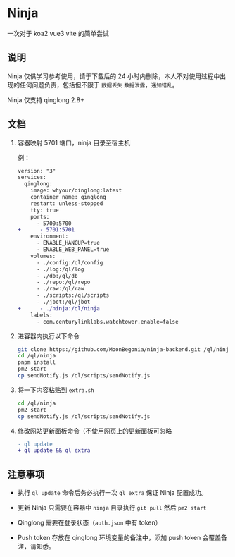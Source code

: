 # Ninja

一次对于 koa2 vue3 vite 的简单尝试

## 说明

Ninja 仅供学习参考使用，请于下载后的 24 小时内删除，本人不对使用过程中出现的任何问题负责，包括但不限于 `数据丢失` `数据泄露`，`通知错乱`。

Ninja 仅支持 qinglong 2.8+

## 文档

1. 容器映射 5701 端口，ninja 目录至宿主机

   例：

   ```diff
   version: "3"
   services:
     qinglong:
       image: whyour/qinglong:latest
       container_name: qinglong
       restart: unless-stopped
       tty: true
       ports:
         - 5700:5700
   +      - 5701:5701
       environment:
         - ENABLE_HANGUP=true
         - ENABLE_WEB_PANEL=true
       volumes:
         - ./config:/ql/config
         - ./log:/ql/log
         - ./db:/ql/db
         - ./repo:/ql/repo
         - ./raw:/ql/raw
         - ./scripts:/ql/scripts
         - ./jbot:/ql/jbot
   +      - ./ninja:/ql/ninja
       labels:
         - com.centurylinklabs.watchtower.enable=false
   ```

2. 进容器内执行以下命令

   ```bash
   git clone https://github.com/MoonBegonia/ninja-backend.git /ql/ninja
   cd /ql/ninja
   pnpm install
   pm2 start
   cp sendNotify.js /ql/scripts/sendNotify.js
   ```

3. 将一下内容粘贴到 `extra.sh`

   ```bash
   cd /ql/ninja
   pm2 start
   cp sendNotify.js /ql/scripts/sendNotify.js
   ```

4. 修改网站更新面板命令（不使用网页上的更新面板可忽略

   ```diff
   - ql update
   + ql update && ql extra
   ```

## 注意事项

* 执行 `ql update` 命令后务必执行一次 `ql extra` 保证 Ninja 配置成功。

* 更新 Ninja 只需要在容器中 `ninja` 目录执行 `git pull` 然后 `pm2 start`

* Qinglong 需要在登录状态（`auth.json` 中有 token）

* Push token 存放在 qinglong 环境变量的备注中，添加 push token 会覆盖备注，请知悉。
